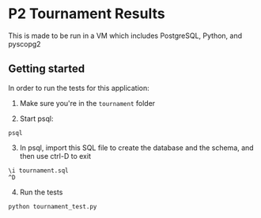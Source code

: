 # P2 Tournament Results

This is made to be run in a VM which includes PostgreSQL, Python, and pyscopg2

## Getting started

In order to run the tests for this application:

1. Make sure you're in the `tournament` folder

2. Start psql:

```
psql
```
3. In psql, import this SQL file to create the database and the schema, and then use ctrl-D to exit

```
\i tournament.sql
^D
```
4. Run the tests
```
python tournament_test.py
```

